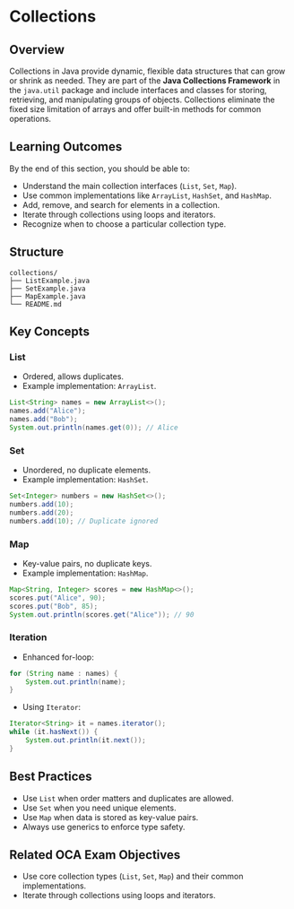 # Collections

## Overview

Collections in Java provide dynamic, flexible data structures that can grow or shrink as needed.
They are part of the **Java Collections Framework** in the `java.util` package and include interfaces and classes for storing, retrieving, and manipulating groups of objects.
Collections eliminate the fixed size limitation of arrays and offer built-in methods for common operations.

## Learning Outcomes

By the end of this section, you should be able to:

* Understand the main collection interfaces (`List`, `Set`, `Map`).
* Use common implementations like `ArrayList`, `HashSet`, and `HashMap`.
* Add, remove, and search for elements in a collection.
* Iterate through collections using loops and iterators.
* Recognize when to choose a particular collection type.

## Structure

```
collections/
├── ListExample.java
├── SetExample.java
├── MapExample.java
└── README.md
```

## Key Concepts

### List

* Ordered, allows duplicates.
* Example implementation: `ArrayList`.

```java
List<String> names = new ArrayList<>();
names.add("Alice");
names.add("Bob");
System.out.println(names.get(0)); // Alice
```

### Set

* Unordered, no duplicate elements.
* Example implementation: `HashSet`.

```java
Set<Integer> numbers = new HashSet<>();
numbers.add(10);
numbers.add(20);
numbers.add(10); // Duplicate ignored
```

### Map

* Key-value pairs, no duplicate keys.
* Example implementation: `HashMap`.

```java
Map<String, Integer> scores = new HashMap<>();
scores.put("Alice", 90);
scores.put("Bob", 85);
System.out.println(scores.get("Alice")); // 90
```

### Iteration

* Enhanced for-loop:

```java
for (String name : names) {
    System.out.println(name);
}
```

* Using `Iterator`:

```java
Iterator<String> it = names.iterator();
while (it.hasNext()) {
    System.out.println(it.next());
}
```

## Best Practices

* Use `List` when order matters and duplicates are allowed.
* Use `Set` when you need unique elements.
* Use `Map` when data is stored as key-value pairs.
* Always use generics to enforce type safety.

## Related OCA Exam Objectives

* Use core collection types (`List`, `Set`, `Map`) and their common implementations.
* Iterate through collections using loops and iterators.
